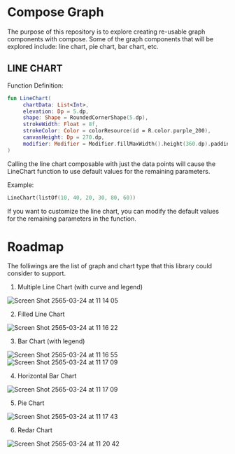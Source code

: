 # Compose Graph

The purpose of this repository is to explore creating re-usable graph components with compose.
Some of the graph components that will be explored include: line chart, pie chart, bar chart, etc.


## LINE CHART
Function Definition:
```kotlin
fun LineChart(
     chartData: List<Int>,
     elevation: Dp = 5.dp,
     shape: Shape = RoundedCornerShape(5.dp),
     strokeWidth: Float = 8f,
     strokeColor: Color = colorResource(id = R.color.purple_200),
     canvasHeight: Dp = 270.dp,
     modifier: Modifier = Modifier.fillMaxWidth().height(360.dp).padding(20.dp)
)
```
Calling the line chart composable with just the data points will cause the LineChart function to use
default values for the remaining parameters.

Example:
```kotlin
LineChart(listOf(10, 40, 20, 30, 80, 60))
```

If you want to customize the line chart, you can modify the default values for the remaining
parameters in the function.

# Roadmap
The folliwings are the list of graph and chart type that this library could consider to support.

1. Multiple Line Chart (with curve and legend)

![Screen Shot 2565-03-24 at 11 14 05](https://user-images.githubusercontent.com/19642082/159846672-0b66d302-2d99-43a1-861c-2895eb30fad1.png)

2. Filled Line Chart

![Screen Shot 2565-03-24 at 11 16 22](https://user-images.githubusercontent.com/19642082/159846817-f69b5b08-7c30-488c-81d9-64c9e81a826c.png)

3. Bar Chart (with legend)

![Screen Shot 2565-03-24 at 11 16 55](https://user-images.githubusercontent.com/19642082/159847008-7809319c-1c94-4d7a-8ed2-55c434b382ff.png)
![Screen Shot 2565-03-24 at 11 17 09](https://user-images.githubusercontent.com/19642082/159847014-4fb3cba8-c15c-41c5-81e6-03baabee84a3.png)

4. Horizontal Bar Chart

![Screen Shot 2565-03-24 at 11 17 09](https://user-images.githubusercontent.com/19642082/159847014-4fb3cba8-c15c-41c5-81e6-03baabee84a3.png)

5. Pie Chart

![Screen Shot 2565-03-24 at 11 17 43](https://user-images.githubusercontent.com/19642082/159847404-94f5e9b9-9bd5-40d0-92bb-eebb83d99d68.png)

6. Redar Chart

![Screen Shot 2565-03-24 at 11 20 42](https://user-images.githubusercontent.com/19642082/159847409-4709ae96-7865-44ad-a55e-22ee10b9c5c9.png)
